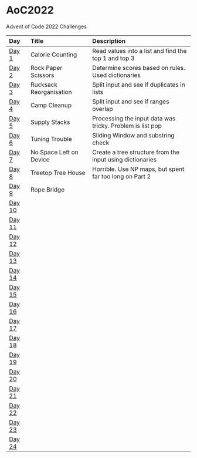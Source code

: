 # AoC2022
Advent of Code 2022 Challenges

| Day    | Title                   | Description                                                     |
|:-------|:------------------------|:----------------------------------------------------------------|
| [Day 1](https://adventofcode.com/2022/day/1)  | Calorie Counting        | Read values into a list and find the top 1 and top 3            |
| [Day 2](https://adventofcode.com/2022/day/2)  | Rock Paper Scissors     | Determine scores based on rules. Used dictionaries              |
| [Day 3](https://adventofcode.com/2022/day/3)  | Rucksack Reorganisation | Split input and see if duplicates in lists                      |
| [Day 4](https://adventofcode.com/2022/day/4)  | Camp Cleanup            | Split input and see if ranges overlap                           |
| [Day 5](https://adventofcode.com/2022/day/5)  | Supply Stacks           | Processing the input data was tricky. Problem is list pop       |
| [Day 6](https://adventofcode.com/2022/day/6)  | Tuning Trouble          | Sliding Window and substring check                              |
| [Day 7](https://adventofcode.com/2022/day/7)  | No Space Left on Device | Create a tree structure from the input using dictionaries       |
| [Day 8](https://adventofcode.com/2022/day/8)  | Treetop Tree House      | Horrible. Use NP maps, but spent far too long on Part 2         |
| [Day 9](https://adventofcode.com/2022/day/9)  | Rope Bridge             |                                                                 |
| [Day 10](https://adventofcode.com/2022/day/10)|                         |                                                                 |
| [Day 11](https://adventofcode.com/2022/day/11)|                         |                                                                 |
| [Day 12](https://adventofcode.com/2022/day/12)|                         |                                                                 |
| [Day 13](https://adventofcode.com/2022/day/13)|                         |                                                                 |
| [Day 14](https://adventofcode.com/2022/day/14)|                         |                                                                 |
| [Day 15](https://adventofcode.com/2022/day/15)|                         |                                                                 |
| [Day 16](https://adventofcode.com/2022/day/16)|                         |                                                                 |
| [Day 17](https://adventofcode.com/2022/day/17)|                         |                                                                 |
| [Day 18](https://adventofcode.com/2022/day/18)|                         |                                                                 |
| [Day 19](https://adventofcode.com/2022/day/19)|                         |                                                                 |
| [Day 20](https://adventofcode.com/2022/day/20)|                         |                                                                 |
| [Day 21](https://adventofcode.com/2022/day/21)|                         |                                                                 |
| [Day 22](https://adventofcode.com/2022/day/22)|                         |                                                                 |
| [Day 23](https://adventofcode.com/2022/day/23)|                         |                                                                 |
| [Day 24](https://adventofcode.com/2022/day/24)|                         |                                                                 |
